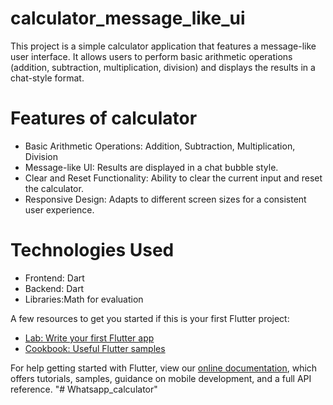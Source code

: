 # calculator_message_like_ui

This project is a simple calculator application that features a message-like user interface. It allows users to perform basic arithmetic operations (addition, subtraction, multiplication, division) and displays the results in a chat-style format.

# Features of calculator
- Basic Arithmetic Operations: Addition, Subtraction, Multiplication, Division
- Message-like UI: Results are displayed in a chat bubble style.
- Clear and Reset Functionality: Ability to clear the current input and reset the calculator.
- Responsive Design: Adapts to different screen sizes for a consistent user experience.
# Technologies Used
- Frontend: Dart
- Backend: Dart
- Libraries:Math for evaluation


A few resources to get you started if this is your first Flutter project:

- [Lab: Write your first Flutter app](https://flutter.dev/docs/get-started/codelab)
- [Cookbook: Useful Flutter samples](https://flutter.dev/docs/cookbook)

For help getting started with Flutter, view our
[online documentation](https://flutter.dev/docs), which offers tutorials,
samples, guidance on mobile development, and a full API reference.
"# Whatsapp_calculator" 
